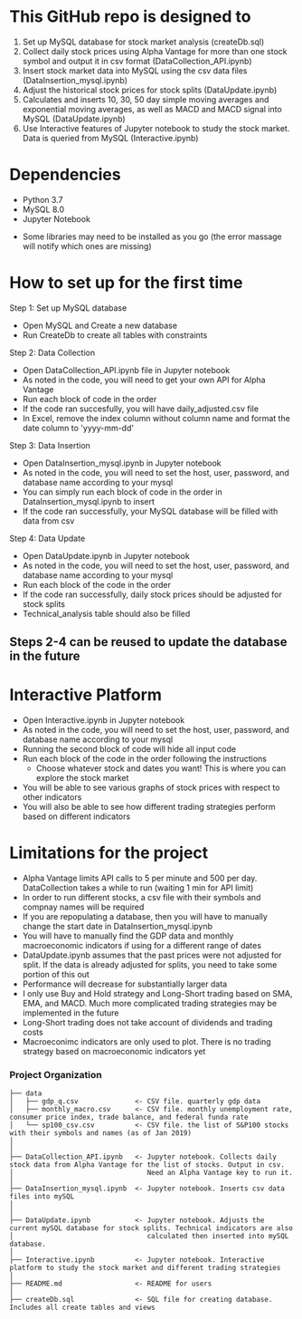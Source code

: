 # This GitHub repo is designed to
1. Set up MySQL database for stock market analysis (createDb.sql)
2. Collect daily stock prices using Alpha Vantage for more than one stock symbol and output it in csv format (DataCollection_API.ipynb)
3. Insert stock market data into MySQL using the csv data files (DataInsertion_mysql.ipynb)
4. Adjust the historical stock prices for stock splits (DataUpdate.ipynb)
5. Calculates and inserts 10, 30, 50 day simple moving averages and exponential moving averages, as well as MACD and MACD signal into MySQL (DataUpdate.ipynb)
6. Use Interactive features of Jupyter notebook to study the stock market. Data is queried from MySQL (Interactive.ipynb)

# Dependencies
- Python 3.7
- MySQL 8.0
- Jupyter Notebook
* Some libraries may need to be installed as you go (the error massage will notify which ones are missing)

# How to set up for the first time

Step 1: Set up MySQL database
- Open MySQL and Create a new database 
- Run CreateDb to create all tables with constraints

Step 2: Data Collection
- Open DataCollection_API.ipynb file in Jupyter notebook
- As noted in the code, you will need to get your own API for Alpha Vantage 
- Run each block of code in the order
- If the code ran succesfully, you will have daily_adjusted.csv file
- In Excel, remove the index column without column name and format the date column to 'yyyy-mm-dd'


Step 3: Data Insertion
- Open DataInsertion_mysql.ipynb in Jupyter notebook
- As noted in the code, you will need to set the host, user, password, and database name according to your mysql
- You can simply run each block of code in the order in DataInsertion_mysql.ipynb to insert
- If the code ran successfully, your MySQL database will be filled with data from csv


Step 4: Data Update 
- Open DataUpdate.ipynb in Jupyter notebook
- As noted in the code, you will need to set the host, user, password, and database name according to your mysql
- Run each block of the code in the order
- If the code ran successfully, daily stock prices should be adjusted for stock splits
- Technical_analysis table should also be filled

## Steps 2-4 can be reused to update the database in the future


# Interactive Platform
- Open Interactive.ipynb in Jupyter notebook
- As noted in the code, you will need to set the host, user, password, and database name according to your mysql
- Running the second block of code will hide all input code
- Run each block of the code in the order following the instructions
	- Choose whatever stock and dates you want! This is where you can explore the stock market
- You will be able to see various graphs of stock prices with respect to other indicators
- You will also be able to see how different trading strategies perform based on different indicators




# Limitations for the project
- Alpha Vantage limits API calls to 5 per minute and 500 per day. DataCollection takes a while to run (waiting 1 min for API limit)
- In order to run different stocks, a csv file with their symbols and compnay names will be required
- If you are repopulating a database, then you will have to manually change the start date in DataInsertion_mysql.ipynb
- You will have to manually find the GDP data and monthly macroeconomic indicators if using for a different range of dates
- DataUpdate.ipynb assumes that the past prices were not adjusted for split. If the data is already adjusted for splits, you need to take some portion of this out
- Performance will decrease for substantially larger data
- I only use Buy and Hold strategy and Long-Short trading based on SMA, EMA, and MACD. Much more complicated trading strategies may be implemented in the future
- Long-Short trading does not take account of dividends and trading costs
- Macroeconimc indicators are only used to plot. There is no trading strategy based on macroeconomic indicators yet

### Project Organization

    ├── data
    │   ├── gdp_q.csv              <- CSV file. quarterly gdp data
    │   ├── monthly_macro.csv      <- CSV file. monthly unemployment rate, consumer price index, trade balance, and federal funda rate
    │   └── sp100_csv.csv          <- CSV file. the list of S&P100 stocks with their symbols and names (as of Jan 2019)
    │          
    │
    ├── DataCollection_API.ipynb   <- Jupyter notebook. Collects daily stock data from Alpha Vantage for the list of stocks. Output in csv.
    │                                 Need an Alpha Vantage key to run it. 
    │
    ├── DataInsertion_mysql.ipynb  <- Jupyter notebook. Inserts csv data files into mySQL
    │          
    │
    ├── DataUpdate.ipynb           <- Jupyter notebook. Adjusts the current mySQL database for stock splits. Technical indicators are also
    │                                 calculated then inserted into mySQL database.
    │
    ├── Interactive.ipynb          <- Jupyter notebook. Interactive platform to study the stock market and different trading strategies
    │
    ├── README.md                  <- README for users
    │
    ├── createDb.sql               <- SQL file for creating database. Includes all create tables and views
